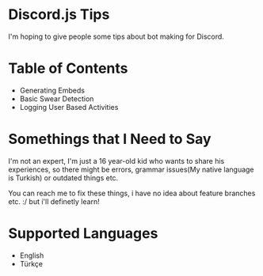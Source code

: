 # Discord.js Tips
I'm hoping to give people some tips about bot making for Discord.

# Table of Contents
* Generating Embeds
* Basic Swear Detection
* Logging User Based Activities

# Somethings that I Need to Say
I'm not an expert, I'm just a 16 year-old kid who wants to share his experiences, so there might be errors, grammar issues(My native language is Turkish) or outdated things etc.

You can reach me to fix these things, i have no idea about feature branches etc. :/ but i'll definetly learn!

# Supported Languages
- English
- Türkçe  
